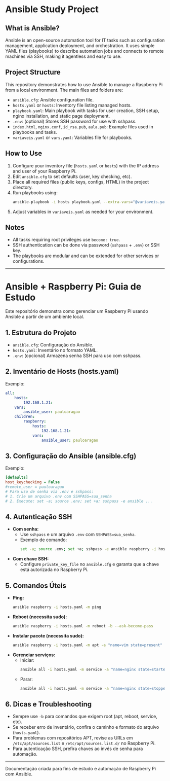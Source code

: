 # Ansible Study Project

## What is Ansible?
Ansible is an open-source automation tool for IT tasks such as configuration management, application deployment, and orchestration. It uses simple YAML files (playbooks) to describe automation jobs and connects to remote machines via SSH, making it agentless and easy to use.

## Project Structure
This repository demonstrates how to use Ansible to manage a Raspberry Pi from a local environment. The main files and folders are:

- `ansible.cfg`: Ansible configuration file.
- `hosts.yaml` or `hosts`: Inventory file listing managed hosts.
- `playbook.yaml`: Main playbook with tasks for user creation, SSH setup, nginx installation, and static page deployment.
- `.env`: (optional) Stores SSH password for use with sshpass.
- `index.html`, `nginx.conf`, `id_rsa.pub`, `aula.pub`: Example files used in playbooks and tasks.
- `variaveis.yaml` or `vars.yaml`: Variables file for playbooks.

## How to Use
1. Configure your inventory file (`hosts.yaml` or `hosts`) with the IP address and user of your Raspberry Pi.
2. Edit `ansible.cfg` to set defaults (user, key checking, etc).
3. Place all required files (public keys, configs, HTML) in the project directory.
4. Run playbooks using:
	```bash
	ansible-playbook -i hosts playbook.yaml --extra-vars="@variaveis.yaml" --ask-become-pass
	```
5. Adjust variables in `variaveis.yaml` as needed for your environment.

## Notes
- All tasks requiring root privileges use `become: true`.
- SSH authentication can be done via password (`sshpass` + `.env`) or SSH key.
- The playbooks are modular and can be extended for other services or configurations.

---

# Ansible + Raspberry Pi: Guia de Estudo

Este repositório demonstra como gerenciar um Raspberry Pi usando Ansible a partir de um ambiente local.

## 1. Estrutura do Projeto

- `ansible.cfg`: Configuração do Ansible.
- `hosts.yaml`: Inventário no formato YAML.
- `.env`: (opcional) Armazena senha SSH para uso com sshpass.

## 2. Inventário de Hosts (hosts.yaml)
Exemplo:
```yaml
all:
	hosts:
		192.168.1.21:
	vars:
		ansible_user: pauloaragao
	children:
		raspberry:
			hosts:
				192.168.1.21:
			vars:
				ansible_user: pauloaragao
```

## 3. Configuração do Ansible (ansible.cfg)
Exemplo:
```ini
[defaults]
host_keychecking = False
#remote_user = pauloaragao
# Para uso de senha via .env e sshpass:
# 1. Crie um arquivo .env com SSHPASS=sua_senha
# 2. Execute: set -a; source .env; set +a; sshpass -e ansible ...
```

## 4. Autenticação SSH

- **Com senha:**
	- Use `sshpass` e um arquivo `.env` com `SSHPASS=sua_senha`.
	- Exemplo de comando:
		```sh
		set -a; source .env; set +a; sshpass -e ansible raspberry -i hosts.yaml -m ping
		```
- **Com chave SSH:**
	- Configure `private_key_file` no `ansible.cfg` e garanta que a chave está autorizada no Raspberry Pi.

## 5. Comandos Úteis

- **Ping:**
	```sh
	ansible raspberry -i hosts.yaml -m ping
	```
- **Reboot (necessita sudo):**
	```sh
	ansible raspberry -i hosts.yaml -m reboot -b --ask-become-pass
	```
- **Instalar pacote (necessita sudo):**
	```sh
	ansible raspberry -i hosts.yaml -m apt -a "name=vim state=present" -b --ask-become-pass
	```
- **Gerenciar serviços:**
	- Iniciar:
		```sh
		ansible all -i hosts.yaml -m service -a "name=nginx state=started" -b --ask-become-pass
		```
	- Parar:
		```sh
		ansible all -i hosts.yaml -m service -a "name=nginx state=stopped" -b --ask-become-pass
		```

## 6. Dicas e Troubleshooting

- Sempre use `-b` para comandos que exigem root (apt, reboot, service, etc).
- Se receber erro de inventário, confira o caminho e formato do arquivo (`hosts.yaml`).
- Para problemas com repositórios APT, revise as URLs em `/etc/apt/sources.list` e `/etc/apt/sources.list.d/` no Raspberry Pi.
- Para autenticação SSH, prefira chaves ao invés de senha para automação.

---
Documentação criada para fins de estudo e automação de Raspberry Pi com Ansible.
